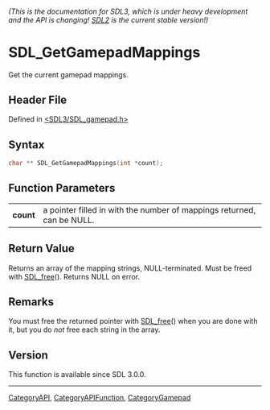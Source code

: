 ###### (This is the documentation for SDL3, which is under heavy development and the API is changing! [SDL2](https://wiki.libsdl.org/SDL2/) is the current stable version!)
# SDL_GetGamepadMappings

Get the current gamepad mappings.

## Header File

Defined in [<SDL3/SDL_gamepad.h>](https://github.com/libsdl-org/SDL/blob/main/include/SDL3/SDL_gamepad.h)

## Syntax

```c
char ** SDL_GetGamepadMappings(int *count);

```

## Function Parameters

|               |                                                                        |
| ------------- | ---------------------------------------------------------------------- |
| **count**     | a pointer filled in with the number of mappings returned, can be NULL. |

## Return Value

Returns an array of the mapping strings, NULL-terminated. Must be freed
with [SDL_free](SDL_free)(). Returns NULL on error.

## Remarks

You must free the returned pointer with [SDL_free](SDL_free)() when you are
done with it, but you do _not_ free each string in the array.

## Version

This function is available since SDL 3.0.0.

----
[CategoryAPI](CategoryAPI), [CategoryAPIFunction](CategoryAPIFunction), [CategoryGamepad](CategoryGamepad)

